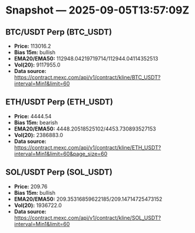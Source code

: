 # Snapshot — 2025-09-05T13:57:09Z

## BTC/USDT Perp (BTC_USDT)
- **Price:** 113016.2
- **Bias 15m:** bullish
- **EMA20/EMA50:** 112948.04219719714/112944.04114352513
- **Vol(20):** 9117955.0
- **Data source:** https://contract.mexc.com/api/v1/contract/kline/BTC_USDT?interval=Min1&limit=60

## ETH/USDT Perp (ETH_USDT)
- **Price:** 4444.54
- **Bias 15m:** bearish
- **EMA20/EMA50:** 4448.20518525102/4453.730893527153
- **Vol(20):** 2386883.0
- **Data source:** https://contract.mexc.com/api/v1/contract/kline/ETH_USDT?interval=Min1&limit=60&page_size=60

## SOL/USDT Perp (SOL_USDT)
- **Price:** 209.76
- **Bias 15m:** bullish
- **EMA20/EMA50:** 209.35316859622185/209.14714725473152
- **Vol(20):** 1936722.0
- **Data source:** https://contract.mexc.com/api/v1/contract/kline/SOL_USDT?interval=Min1&limit=60
